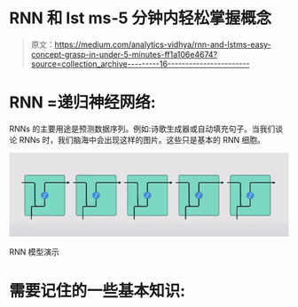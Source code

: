 # RNN 和 lst ms-5 分钟内轻松掌握概念

> 原文：<https://medium.com/analytics-vidhya/rnn-and-lstms-easy-concept-grasp-in-under-5-minutes-ff1a106e4674?source=collection_archive---------16----------------------->

# **RNN =递归神经网络:**

RNNs 的主要用途是预测数据序列。例如:诗歌生成器或自动填充句子。当我们谈论 RNNs 时，我们脑海中会出现这样的图片。这些只是基本的 RNN 细胞。

![](img/cf257c95810337cb3a645b9713ba39f8.png)

RNN 模型演示

# **需要记住的一些基本知识:**